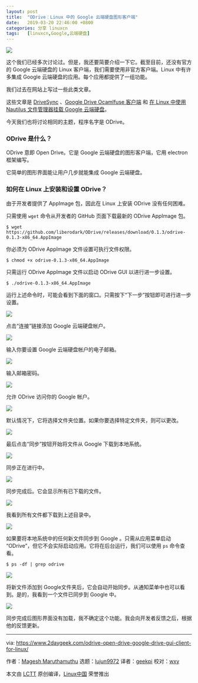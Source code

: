 ```yaml
---
layout: post
title:	"ODrive：Linux 中的 Google 云端硬盘图形客户端"
date:	2019-03-20 22:46:00 +0800 
categories:	分享 linuxcn 
tags:	[linuxcn,Google,云端硬盘]
---
```



![](/Asserts/Images/album/201903/20/224606letwoxtwpr7z0axe.png)


这个我们已经多次讨论过。但是，我还要简要介绍一下它。截至目前，还没有官方的 Google 云端硬盘的 Linux 客户端，我们需要使用非官方客户端。Linux 中有许多集成 Google 云端硬盘的应用。每个应用都提供了一组功能。


我们过去在网站上写过一些此类文章。


这些文章是 [DriveSync](https://www.2daygeek.com/drivesync-google-drive-sync-client-for-linux/) 、[Google Drive Ocamlfuse 客户端](/article-10517-1.html) 和 [在 Linux 中使用 Nautilus 文件管理器挂载 Google 云端硬盘](https://www.2daygeek.com/mount-access-setup-google-drive-in-linux/)。


今天我们也将讨论相同的主题，程序名字是 ODrive。


### ODrive 是什么？


ODrive 意即 Open Drive。它是 Google 云端硬盘的图形客户端，它用 electron 框架编写。


它简单的图形界面能让用户几步就能集成 Google 云端硬盘。


### 如何在 Linux 上安装和设置 ODrive？


由于开发者提供了 AppImage 包，因此在 Linux 上安装 ODrive 没有任何困难。


只需使用 `wget` 命令从开发者的 GitHub 页面下载最新的 ODrive AppImage 包。



```
$ wget https://github.com/liberodark/ODrive/releases/download/0.1.3/odrive-0.1.3-x86_64.AppImage
```

你必须为 ODrive AppImage 文件设置可执行文件权限。



```
$ chmod +x odrive-0.1.3-x86_64.AppImage
```

只需运行 ODrive AppImage 文件以启动 ODrive GUI 以进行进一步设置。



```
$ ./odrive-0.1.3-x86_64.AppImage
```

运行上述命令时，可能会看到下面的窗口。只需按下“下一步”按钮即可进行进一步设置。


![](/Asserts/Images/album/201903/20/225039njkja9g4y9k7uilc.png)


点击“连接”链接添加 Google 云端硬盘帐户。


![](/Asserts/Images/album/201903/20/225052e606q56992b86k81.png)


输入你要设置 Google 云端硬盘帐户的电子邮箱。


![](/Asserts/Images/album/201903/20/225105hjwwj40rslysgjww.png)


输入邮箱密码。


![](/Asserts/Images/album/201903/20/225116pic4thudc66oiu6q.png)


允许 ODrive 访问你的 Google 帐户。


![](/Asserts/Images/album/201903/20/225126th355hn3p5lshvhd.png)


默认情况下，它将选择文件夹位置。如果你要选择特定文件夹，则可以更改。


![](/Asserts/Images/album/201903/20/225144hzcozodd6ol66f33.png)


最后点击“同步”按钮开始将文件从 Google 下载到本地系统。


![](/Asserts/Images/album/201903/20/225200vkc8pm8bpeun7nzj.png)


同步正在进行中。


![](/Asserts/Images/album/201903/20/225216tgo7suo02zofo2uf.png)


同步完成后。它会显示所有已下载的文件。


![](/Asserts/Images/album/201903/20/225226l6od616bg757zh57.png)


我看到所有文件都下载到上述目录中。


![](/Asserts/Images/album/201903/20/225238xyz8er22qpya8y8h.png)


如果要将本地系统中的任何新文件同步到 Google 。只需从应用菜单启动 “ODrive”，但它不会实际启动应用。它将在后台运行，我们可以使用 `ps` 命令查看。



```
$ ps -df | grep odrive
```

![](/Asserts/Images/album/201903/20/225252v4hfze9sh4h4f9bk.png)


将新文件添加到 Google文件夹后，它会自动开始同步。从通知菜单中也可以看到。是的，我看到一个文件已同步到 Google 中。


![](/Asserts/Images/album/201903/20/225303ghfjhkfrvjvvzjcq.png)


同步完成后图形界面没有加载，我不确定这个功能。我会向开发者反馈之后，根据他的反馈更新。




---


via: <https://www.2daygeek.com/odrive-open-drive-google-drive-gui-client-for-linux/>


作者：[Magesh Maruthamuthu](https://www.2daygeek.com/author/magesh/) 选题：[lujun9972](https://github.com/lujun9972) 译者：[geekpi](https://github.com/geekpi) 校对：[wxy](https://github.com/wxy)


本文由 [LCTT](https://github.com/LCTT/TranslateProject) 原创编译，[Linux中国](https://linux.cn/) 荣誉推出
